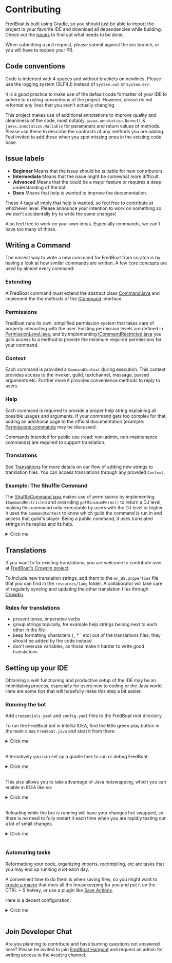 # Contributing
FredBoat is built using Gradle, so you should just be able to import the project in your favorite IDE and download all dependencies while building. Check out the [issues](https://github.com/Frederikam/FredBoat/issues) to find out what needs to be done.

When submitting a pull request, please submit against the `dev` branch, or you will have to reopen your PR. 

## Code conventions
Code is indented with 4 spaces and without brackets on newlines. Please use the logging system (SLF4J) instead of `System.out` or `System.err`.

It is a good practice to make use of the default code formatter of your IDE to adhere to existing conventions of the project. However, please do not reformat any lines that you aren't actually changing.

This project makes use of additional annotations to improve quality and cleanliness of the code, most notably `javax.annotation.Nonnull` & `javax.annotation.Nullable` for parameters and return values of methods. Please use these to describe the contracts of any methods you are adding. Feel invited to add these when you spot missing ones in the existing code base.

## Issue labels
* **Beginner** Means that the issue should be suitable for new contributors.
* **Intermediate** Means that the issue might be somewhat more difficult.
* **Advanced** Means that the could be a major feature or requires a deep understanding of the bot.
* **Docs** Means that help is wanted to improve the documentation.

These 4 tags all imply that help is wanted, so feel free to contribute at whichever level. Please announce your intention to work on something so we don't accidentally try to write the same changes!

Also feel free to work on your own ideas. Especially commands, we can't have too many of those.

## Writing a Command

The easiest way to write a new command for FredBoat from scratch is by having a look at how similar commands are written.
A few core concepts are used by almost every command:

### Extending
A FredBoat command must extend the abstract class [Command.java](https://github.com/Frederikam/FredBoat/blob/master/FredBoat/src/main/java/fredboat/commandmeta/abs/Command.java) and implement the the methods of the [ICommand](https://github.com/Frederikam/FredBoat/blob/master/FredBoat/src/main/java/fredboat/commandmeta/abs/ICommand.java) interface.

### Permissions
FredBoat runs its own, simplified permission system that takes care of properly interacting with the user. Existing permission levels are defined in [PermissionLevel.java](https://github.com/Frederikam/FredBoat/blob/master/FredBoat/src/main/java/fredboat/perms/PermissionLevel.java), and by implementing [ICommandRestricted.java](https://github.com/Frederikam/FredBoat/blob/master/FredBoat/src/main/java/fredboat/commandmeta/abs/ICommandRestricted.java) you gain access to a method to provide the minimum required permissions for your command.

### Context
Each command is provided a `CommandContext` during execution. This context provides access to the invoker, guild, textchannel, message, parsed arguments etc. Further more it provides convenience methods to reply to users.

### Help
Each command is required to provide a proper help string explaining all possible usages and arguments. If your command gets too complex for that, adding an additional page to the official documentation (example: [Permissions commands](https://fredboat.com/docs/permissions) may be discussed.

Commands intended for public use (read: non-admin, non-maintenance commands) are required to support translation.

### Translations
See [Translations](https://github.com/Frederikam/FredBoat/blob/master/CONTRIBUTING.md#translations) for more details on our flow of adding new strings to translation files.
You can access translations through any provided `Context`.

### Example: The Shuffle Command

The [ShuffleCommand.java](https://github.com/Frederikam/FredBoat/blob/master/FredBoat/src/main/java/fredboat/command/music/control/ShuffleCommand.java) makes use of permissions by implementing `ICommandRestricted` and overriding `getMinimumPerms()` to return a DJ level, making this command only executable by users with the DJ level or higher. It uses the `CommandContext` to know which guild the command is run in and access that guild's player. Being a public command, it uses translated strings in its replies and its help.

<details><summary>Click me</summary>

```java
public class ShuffleCommand extends Command implements IMusicCommand, ICommandRestricted {

    public ShuffleCommand(String name, String... aliases) {
        super(name, aliases);
    }

    @Override
    public void onInvoke(@Nonnull CommandContext context) {
        GuildPlayer player = PlayerRegistry.getOrCreate(context.guild);
        player.setShuffle(!player.isShuffle());

        if (player.isShuffle()) {
            context.reply(context.i18n("shuffleOn"));
        } else {
            context.reply(context.i18n("shuffleOff"));
        }
    }

    @Nonnull
    @Override
    public String help(@Nonnull Context context) {
        return "{0}{1}\n#" + context.i18n("helpShuffleCommand");
    }

    @Nonnull
    @Override
    public PermissionLevel getMinimumPerms() {
        return PermissionLevel.DJ;
    }
}
```
To be fully usable, the command is registered in one of the CommandInitializers with its name and aliases:
```java
MusicCommandInitializer.java
        [...]
        CommandRegistry.registerCommand(new ShuffleCommand("shuffle", "sh", "random"));
        [...]
```
</details>


## Translations

If you want to fix existing translations, you are welcome to contribute over at [FredBoat's Crowdin project](https://crowdin.com/project/fredboat).

To include new translation strings, add them to the `en_US.properties` file that you can find in the `resources/lang` folder. A collaborator will take care of regularly syncing and updating the other translation files through [Crowdin](https://crowdin.com/project/fredboat).

### Rules for translations
- present tense, imperative verbs
- group strings topically, for example help strings belong next to each other in the file
- keep formatting characters (\_ \* \` etc) out of the translations files, they should be added by the code instead
- don't overuse variables, as those make it harder to write good translations


## Setting up your IDE

Obtaining a well functioning and productive setup of the IDE may be an intimidating process, especially for users new to coding or the Java world. Here are some tips that will hopefully make this step a bit easier.

### Running the bot

Add `credentials.yaml` and `config.yaml` files to the FredBoat root directory.

To run the FredBoat bot in IntelliJ IDEA, find the little green play button in the main class `FredBoat.java` and start it from there:
<details><summary>Click me</summary>

[![Running from IDEA](https://fred.moe/ETs.png)](https://fred.moe/ETs.png)
</details>
<br/>

Alternatively you can set up a gradle task to run or debug FredBoat:
<details><summary>Click me</summary>

[![Edit config of gradle task in IDEA](https://fred.moe/uIk.png)](https://fred.moe/uIk.png)
[![Running with gradle in IDEA](https://fred.moe/iPb.png)](https://fred.moe/iPb.png)
</details>
<br/>

This also allows you to take advantage of Java hotswapping, which you can enable in IDEA like so:
<details><summary>Click me</summary>

[![Hot swapping settings in IDEA](https://fred.moe/XhC.png)](https://fred.moe/XhC.png)
</details>
<br/>

Reloading while the bot is running will have your changes hot swapped, so there is no need to fully restart it each time when you are rapidly testing out a lot of small changes.
<details><summary>Click me</summary>

[![Reloading changed classes in IDEA](https://fred.moe/pFG.png)](https://fred.moe/pFG.png)
</details>
<br/>

### Automating tasks

Reformatting your code, organizing imports, recompiling, etc are tasks that you may end up running _a lot_ each day.

A convenient time to do them is when saving files, so you might want to [create a macro](https://www.jetbrains.com/help/idea/using-macros-in-the-editor.html) that does all the housekeeping for you and put it on the CTRL + S hotkey, or use a plugin like [Save Actions](https://plugins.jetbrains.com/plugin/7642-save-actions).

Here is a decent configuration:
<details><summary>Click me</summary>

[![Save Actions plugin settings](https://fred.moe/j7b.png)](https://fred.moe/j7b.png)
</details>
<br/>

## Join Developer Chat

Are you planning to contribute and have burning questions not answered here? Please be invited to join [FredBoat Hangout](https://discord.gg/cgPFW4q) and request an admin for writing access to the `#coding` channel.
